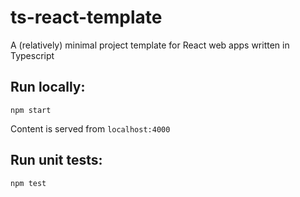 # ts-react-template
A (relatively) minimal project template for React web apps written in Typescript

## Run locally:
```
npm start
```
Content is served from `localhost:4000`
## Run unit tests:
```
npm test
```